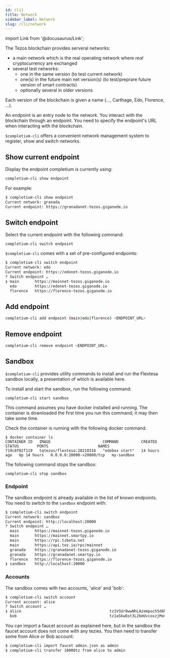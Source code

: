 ```yaml
---
id: cli1
title: Network
sidebar_label: Network
slug: /cli/network
---
```

import Link from '@docusaurus/Link';

The Tezos blockchain provides serveral networks:
* a main network which is the real operating network where *real* cryptocurrency are exchanged
* several test networks:
  * one in the same version (to test current network)
  * one(s) in the future main net version(s) (to test/preprare future version of smart contracts)
  * optionally several in older versions

Each version of the blockchain is given a name (..., Carthage, Edo, Florence, ...).

An endpoint is an entry node to the network. You interact with the blockchain through an endpoint. You need to specify the endpoint's URL when interacting with the blockchain.

`$completium-cli` offers a convenient network management system to register, show and switch networks.

## Show current endpoint

Display the endpoint completium is currently using:

```bash
completium-cli show endpoint
```

For example:

```bash
$ completium-cli show endpoint
Current network: granada
Current endpoint: https://granadanet-tezos.giganode.io
```
## Switch endpoint

Select the current endpoint with the following command:

```
completium-cli switch endpoint
```

`$completium-cli` comes with a set of pre-configured endpoints:

```bash
$ completium-cli switch endpoint
Current network: edo
Current endpoint: https://edonet-tezos.giganode.io
? Switch endpoint …
❯ main       https://mainnet-tezos.giganode.io
  edo        https://edonet-tezos.giganode.io
  florence   https://florence-tezos.giganode.io

```

## Add endpoint

```bash
completium-cli add endpoint (main|edo|florence) <ENDPOINT_URL>
```

## Remove endpoint

```bash
completium-cli remove endpoint <ENDPOINT_URL>
```

## Sandbox

`$completium-cli` provides utility commands to install and run the <Link to='https://gitlab.com/tezos/flextesa'>Flextesa</Link> sandbox locally, a presentation of which is available <Link to='https://assets.tqtezos.com/docs/setup/2-sandbox/'>here</Link>.

To install and start the sandbox, run the following command:

```
completium-cli start sandbox
```

This command assumes you have <Link to='https://www.docker.com/'>docker</Link> installed and running. The container is downloaded the first time you run this command; it may then take some time.

Check the container is running with the following docker command:

```
$ docker container ls
CONTAINER ID   IMAGE                       COMMAND          CREATED        STATUS        PORTS                      NAMES
719c8f02f119   tqtezos/flextesa:20210316   "edobox start"   14 hours ago   Up 14 hours   0.0.0.0:20000->20000/tcp   my-sandbox
```

The following command stops the sandbox:

```bash
completium-cli stop sandbox
```

### Endpoint

The sandbox endpoint is already available in the list of known endpoints. You need to switch to the `sandbox` endpoint with:

```bash
$ completium-cli switch endpoint
Current network: sandbox
Current endpoint: http://localhost:20000
? Switch endpoint …
  main       https://mainnet-tezos.giganode.io
  main       https://mainnet.smartpy.io
  main       https://rpc.tzbeta.net
  main       https://api.tez.ie/rpc/mainnet
  granada    https://granadanet-tezos.giganode.io
  granada    https://granadanet.smartpy.io
  florence   https://florence-tezos.giganode.io
❯ sandbox    http://localhost:20000
```

### Accounts

The sandbox comes with two accounts, 'alice' and 'bob':

```bash
$ completium-cli switch account
Current account: alice
? Switch account …
❯ alice                                       tz1VSUr8wwNhLAzempoch5d6hLRiTh8Cjcjb
  bob                                         tz1aSkwEot3L2kmUvcoxzjMomb9mvBNuzFK6
```

You can import a faucet account as explained <Link to='/docs/cli/account#faucet'>here</Link>, but in the sandbox the faucet account does not come with any tezies. You then need to transfer some from Alice or Bob account:

```bash
$ completium-cli import faucet admin.json as admin
$ completium-cli transfer 10000tz from alice to admin
```

